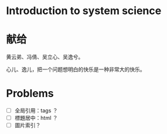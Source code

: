 
# Introduction to system science


# 献给

黄云弟、冯倩、吴立心、吴逸兮。

心儿、逸儿，把一个问题想明白的快乐是一种非常大的快乐。


# Problems
- [ ] 全局引用：tags ？
- [ ] 標題居中：html ？
- [ ] 圖片索引？